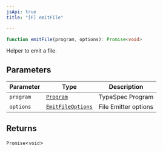 ```yaml
---
jsApi: true
title: "[F] emitFile"

---
```

```ts
function emitFile(program, options): Promise<void>
```

Helper to emit a file.

## Parameters

| Parameter | Type | Description |
| ------ | ------ | ------ |
| `program` | [`Program`](../interfaces/Program.md) | TypeSpec Program |
| `options` | [`EmitFileOptions`](../interfaces/EmitFileOptions.md) | File Emitter options |

## Returns

`Promise`<`void`\>

